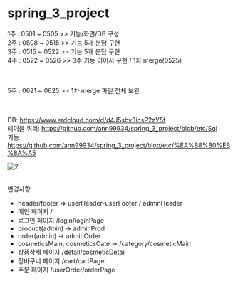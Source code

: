# spring_3_project <br>
1주 : 0501 ~ 0505 >> 기능/화면/DB 구성 <br>
2주 : 0508 ~ 0515 >> 기능 5개 분담 구현 <br>
3주 : 0515 ~ 0522 >> 기능 5개 분담 구현 <br>
4주 : 0522 ~ 0526 >> 3주 기능 이어서 구현 / 1차 merge(0525)

<br><br>
5주 : 0621 ~ 0625 >> 1차 merge 파일 전체 보완

<br><br>
DB: https://www.erdcloud.com/d/d4J5sbv3icsP2zY5f <br>
테이블 쿼리: https://github.com/ann99934/spring_3_project/blob/etc/Sql <br>
기능: https://github.com/ann99934/spring_3_project/blob/etc/%EA%B8%B0%EB%8A%A5
<br>

![2](https://github.com/ann99934/spring_3_project/assets/110450765/2fad4c09-8a2f-46d4-aeef-f974bff5d80a)

<br>
변경사항 <br>

- header/footer => userHeader-userFooter / adminHeader
- 메인 페이지 /
- 로그인 페이지 /login/loginPage
- product(admin) -> adminProd
- order(admin) -> adminOrder
- cosmeticsMain, cosmeticsCate -> /category/cosmeticMain
- 상품상세 페이지 /detail/cosmeticDetail
- 장바구니 페이지 /cart/cartPage
- 주문 페이지 /userOrder/orderPage

